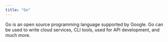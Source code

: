 ```yaml
---
title: "Go"
---
```


Go is an open source programming language supported by Google. Go can be used to write cloud services, CLI tools, used for API development, and much more.